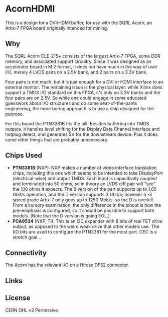 # AcornHDMI
This is a design for a DVI/HDMI buffer, for use with the SQRL Acorn, an Artix-7 FPGA board originally intended for mining.

## Why
The SQRL Acorn CLE-215+ consists of the largest Artix-7 FPGA, some DDR memory, and associated support circuitry. Since it was designed as an accelerator board in M.2 format, it does not have much in the way of user I/O, merely 4 LVDS pairs on a 2.5V bank, and 2 pairs on a 3.3V bank.

Four pairs is not much, but it is just enough for a DVI or HDMI interface to an external monitor. The remaining issue is the physical layer: while Xilinx does support a TMDS I/O standard on this FPGA, it's only on 3.3V banks and the four pairs are on 2.5V. So while one could engage in some educated guesswork about I/O structures and do some seat-of-the-pants engineering, the more boring approach is to use a chip designed for the purpose.

For this board the PTN3381B fits the bill. Besides buffering into TMDS outputs, it handles level shifting for the Display Data Channel interface and hotplug detect, and generates 5V for the downstream device. Plus it does some other things that are probably unnecessary.

## Chips Used
- **PTN3381B** (NXP): 
NXP makes a number of video interface translation chips, including this one which seems to be intended to take DisplayPort (electrical-wise) and output TMDS. Each input is capacitively coupled and terminated into 50 ohms, so in theory an LVDS diff pair will "see" the 100 ohms it expects. The B version of the part supports up to 1.65 Gbit/s operation, and the D version supports 3 Gbit/s; however a -3 speed grade Artix-7 only goes up to 1250 Mbit/s, so the D is overkill. From a cursory examination, the only difference in the pinout is how the pre-emphasis is configured, so it should be possible to support both models. (Note that the D version is going EOL.)
- **PCA9534** (NXP, TI): 
This is an I2C expander with 8 bits of real FET drive output, as opposed to the weird weak drive that other models use. The I/O bits are used to configure the PTN3381 for the most part. CEC is a stretch goal...

## Connectivity
The Acorn has the relevant I/O on a Hirose DF52 connector.

## Links

## License
CERN OHL v2 Permissive
